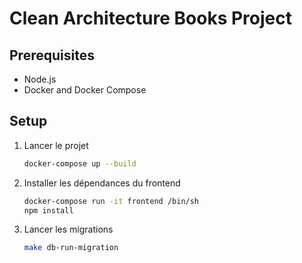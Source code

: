 # Clean Architecture Books Project

## Prerequisites

- Node.js
- Docker and Docker Compose

## Setup

1. Lancer le projet

   ```bash
   docker-compose up --build
   ```

2. Installer les dépendances du frontend

   ```bash
   docker-compose run -it frontend /bin/sh
   npm install 
   ```

3. Lancer les migrations

   ```bash
   make db-run-migration 
   ```